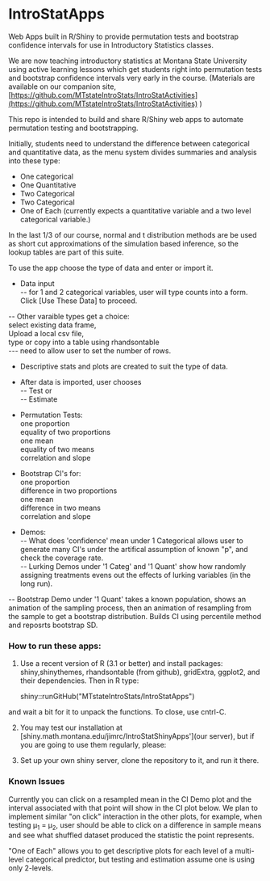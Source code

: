 # IntroStatApps #

Web Apps built in R/Shiny to provide permutation tests and bootstrap confidence intervals for use in Introductory Statistics classes.


We are now teaching introductory statistics at Montana State
University using active learning lessons which get students right
into permutation tests and bootstrap confidence intervals very early
in the course.  (Materials are available on our companion site, [https://github.com/MTstateIntroStats/IntroStatActivities](https://github.com/MTstateIntroStats/IntroStatActivities) )  

This repo is intended to build and share R/Shiny web apps to automate
permutation testing and bootstrapping.  

Initially, students need to understand the difference between categorical and quantitative data, as the menu system divides summaries and analysis into these type:  
  - One categorical  
  - One Quantitative  
  - Two Categorical  
  - Two Categorical  
  - One of Each  (currently expects a quantitative variable and a two level categorical variable.)

In the last 1/3  of our course, normal and t distribution methods are
be used as short cut approximations of the simulation based
inference, so the lookup tables are part of this suite.  

To use the app choose the type of data and enter or import it.

 * Data input  
  -- for 1 and 2 categorical variables, user will type counts into a form.  
      Click [Use These Data] to proceed.  

  -- Other varaible types get a choice:  
     select existing data frame,   
     Upload a local csv file,  
     type or copy into a table using rhandsontable  
       --- need to allow user to set the number of rows.

 * Descriptive stats and plots are created to suit the type of data.

 * After data is imported, user chooses  
  -- Test  or  
  -- Estimate  
 
 * Permutation Tests:  
   one proportion  
   equality of two proportions  
   one mean  
   equality of two means  
   correlation and slope  
   
 * Bootstrap CI's for:  
   one proportion  
   difference in two proportions  
   one mean  
   difference in two means  
   correlation and slope  

 *  Demos:  
  -- What does 'confidence' mean under 1 Categorical allows user to generate many CI's under the artifical assumption of known "p", and check the coverage rate.  
  -- Lurking Demos under '1 Categ' and '1 Quant' show how randomly assigning treatments evens out the effects of lurking variables (in the long run).  

  -- Bootstrap Demo under '1 Quant'  takes a known population, shows an animation of the sampling process, then an animation of resampling from the sample to get a bootstrap distribution.  Builds CI using percentile method and reposrts bootstrap SD.  

### How to run these apps:

1)  Use a recent version of R (3.1 or better) and install packages:  
    shiny,shinythemes, rhandsontable (from github), gridExtra, ggplot2, and their dependencies.  Then in R type:

    shiny::runGitHub("MTstateIntroStats/IntroStatApps")  

and wait a bit for it to unpack the functions. To close, use cntrl-C.

2)  You may test our installation at [shiny.math.montana.edu/jimrc/IntroStatShinyApps'](our server), but if you are going to use them regularly, please:

3) Set up your own shiny server, clone the repository to it, and run it there.


### Known Issues  

Currently you can click on a resampled mean in the CI Demo plot and the interval associated with that point will show in the CI plot below. 
We plan to implement similar "on click" interaction in the other plots, for example, when testing &mu;<sub>1</sub> = &mu;<sub>2</sub>, user should be able to click on a difference in sample means and see what shuffled dataset produced the statistic the point represents.  

"One of Each" allows you to get descriptive plots for each level of a multi-level categorical predictor, but testing and estimation assume one is using only  2-levels.    



    